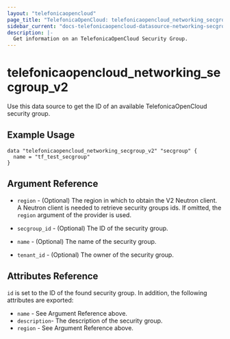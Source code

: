 ```yaml
---
layout: "telefonicaopencloud"
page_title: "TelefonicaOpenCloud: telefonicaopencloud_networking_secgroup_v2"
sidebar_current: "docs-telefonicaopencloud-datasource-networking-secgroup-v2"
description: |-
  Get information on an TelefonicaOpenCloud Security Group.
---
```


# telefonicaopencloud\_networking\_secgroup\_v2

Use this data source to get the ID of an available TelefonicaOpenCloud security group.

## Example Usage

```hcl
data "telefonicaopencloud_networking_secgroup_v2" "secgroup" {
  name = "tf_test_secgroup"
}
```

## Argument Reference

* `region` - (Optional) The region in which to obtain the V2 Neutron client.
  A Neutron client is needed to retrieve security groups ids. If omitted, the
  `region` argument of the provider is used.

* `secgroup_id` - (Optional) The ID of the security group.

* `name` - (Optional) The name of the security group.

* `tenant_id` - (Optional) The owner of the security group.

## Attributes Reference

`id` is set to the ID of the found security group. In addition, the following
attributes are exported:

* `name` - See Argument Reference above.
* `description`- The description of the security group.
* `region` - See Argument Reference above.
